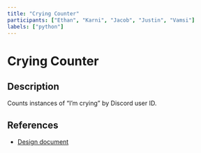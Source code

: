 ```yaml
---
title: "Crying Counter"
participants: ["Ethan", "Karni", "Jacob", "Justin", "Vamsi"]
labels: ["python"]
---
```


# Crying Counter

## Description

Counts instances of “I’m crying” by Discord user ID.

## References

- [Design document](https://docs.google.com/document/d/1G3jYfibJuN2NPhCEEtuYVbyL_C04p8puD6ynT8I7Vy8/edit)
